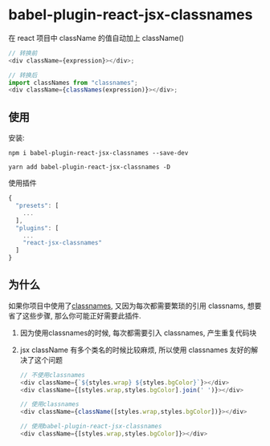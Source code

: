 # babel-plugin-react-jsx-classnames

在 react 项目中 className 的值自动加上 className()

```javascript
// 转换前
<div className={expression}></div>;

// 转换后
import classNames from "classnames";
<div className={classNames(expression)}></div>;
```

## 使用

安装:

```
npm i babel-plugin-react-jsx-classnames --save-dev

yarn add babel-plugin-react-jsx-classnames -D
```

使用插件

```javascript
{
  "presets": [
    ...
  ],
  "plugins": [
    ...
    "react-jsx-classnames"
  ]
}
```

## 为什么

如果你项目中使用了[classnames](https://github.com/JedWatson/classnames), 又因为每次都需要繁琐的引用 classnams, 想要省了这些步骤, 那么你可能正好需要此插件.

1.  因为使用classnames的时候, 每次都需要引入 classnames, 产生重复代码块

2.  jsx className 有多个类名的时候比较麻烦, 所以使用 classnames 友好的解决了这个问题

    ```javascript
    // 不使用classnames
    <div className={`${styles.wrap} ${styles.bgColor}`}></div>
    <div className={[styles.wrap,styles.bgColor].join(' ')}></div>

    // 使用classnames
    <div className={className([styles.wrap,styles.bgColor])}></div>

    // 使用babel-plugin-react-jsx-classnames
    <div className={[styles.wrap,styles.bgColor]}></div>

    ```

